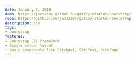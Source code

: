 ```yaml
---
date: January 3, 2018
demo: https://jaxx2104.github.io/gatsby-starter-bootstrap/
repo: https://github.com/jaxx2104/gatsby-starter-bootstrap
description: n/a
tags:
- bootstrap
features:
- Bootstrap CSS framework
- Single column layout
- Basic components like SiteNavi, SitePost, SitePage
---
```

